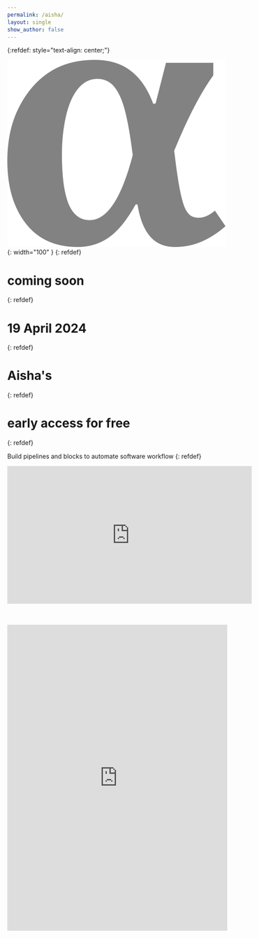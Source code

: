 ```yaml
---
permalink: /aisha/
layout: single
show_author: false
---
```


{:refdef: style="text-align: center;"}

![aisha logo](/assets/images/products/aisha.png){: width="100" }
{: refdef}

# coming soon
{: refdef}

# 19 April 2024
{: refdef}

# Aisha's
{: refdef}

# early access for free
{: refdef}


Build pipelines and blocks to automate software workflow
{: refdef}

<iframe width="560" height="315" src="https://www.youtube.com/embed/Y3qweF534js?si=2QbCwwXomvK-OAVo" title="YouTube video player" frameborder="0" allow="accelerometer; autoplay; clipboard-write; encrypted-media; gyroscope; picture-in-picture; web-share" allowfullscreen></iframe>

&nbsp;

<iframe src="https://docs.google.com/forms/d/e/1FAIpQLSdVAGUyvnnkI_GTPhGiCIa4wSa-5tMh8EeDS34GmfS5pZMAcQ/viewform?embedded=true" frameborder="0" height="700" marginheight="0" marginwidth="0" style="position: relative; width: 100%">Loading…</iframe>

